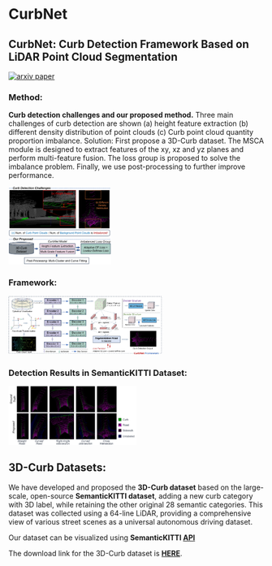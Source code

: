 # CurbNet
## CurbNet: Curb Detection Framework Based on LiDAR Point Cloud Segmentation
[![arxiv paper](https://img.shields.io/badge/arXiv-Paper-red)](https://arxiv.org/abs/2403.16794)
<br>

### Method:
**Curb detection challenges and our proposed method.** Three main challenges of curb detection are shown (a) height feature extraction (b) different density distribution of point clouds (c) Curb point cloud quantity proportion imbalance. Solution: First propose a 3D-Curb dataset. The MSCA module is designed to extract features of the xy, xz and yz planes and perform multi-feature fusion. The loss group is proposed to solve the imbalance problem. Finally, we use post-processing to further improve performance.

<img src="https://github.com/guoyangzhao/CurbNet/blob/main/images/cover-figure2.png" width="40%" height="auto">

### Framework:

<img src="https://github.com/guoyangzhao/CurbNet/blob/main/images/framework.png" width="60%" height="auto">

### Detection Results in SemanticKITTI Dataset:

<img src="https://github.com/guoyangzhao/CurbNet/blob/main/images/3Dcurb-no-occ2.png" width="50%" height="auto">


## 3D-Curb Datasets:
We have developed and proposed the **3D-Curb dataset** based on the large-scale, open-source **SemanticKITTI dataset**, adding a new curb category with 3D label, while retaining the other original 28 semantic categories. This dataset was collected using a 64-line LiDAR, providing a comprehensive view of various street scenes as a universal autonomous driving dataset.

Our dataset can be visualized using **SemanticKITTI [API](https://github.com/PRBonn/semantic-kitti-api)**

The download link for the 3D-Curb dataset is **[HERE]()**.
